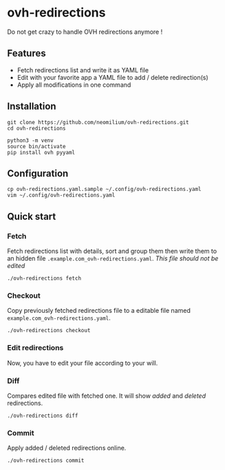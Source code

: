 # ovh-redirections

Do not get crazy to handle OVH redirections anymore !

## Features

* Fetch redirections list and write it as YAML file
* Edit with your favorite app a YAML file to add / delete redirection(s)
* Apply all modifications in one command

## Installation

```
git clone https://github.com/neomilium/ovh-redirections.git
cd ovh-redirections
```

```
python3 -m venv
source bin/activate
pip install ovh pyyaml
```

## Configuration

```
cp ovh-redirections.yaml.sample ~/.config/ovh-redirections.yaml
vim ~/.config/ovh-redirections.yaml
```

## Quick start

### Fetch

Fetch redirections list with details, sort and group them then write them to an
hidden file `.example.com_ovh-redirections.yaml`. *This file should not be
edited*

```
./ovh-redirections fetch
```

### Checkout

Copy previously fetched redirections file to a editable file named
`example.com_ovh-redirections.yaml`.

```
./ovh-redirections checkout
```

### Edit redirections

Now, you have to edit your file according to your will.

### Diff

Compares edited file with fetched one.
It will show *added* and *deleted* redirections.


```
./ovh-redirections diff
```

### Commit

Apply added / deleted redirections online.

```
./ovh-redirections commit
```
